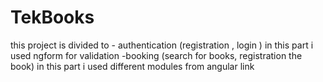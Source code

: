 TekBooks
===========
this project is divided to - authentication (registration , login ) in this part i used ngform for validation
-booking (search for books, registration the book) in this part i used different modules from angular link

